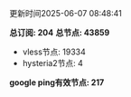 更新时间2025-06-07 08:48:41

**总订阅: 204**
**总节点: 43859**
- vless节点: 19334
- hysteria2节点: 4

**google ping有效节点: 217**

